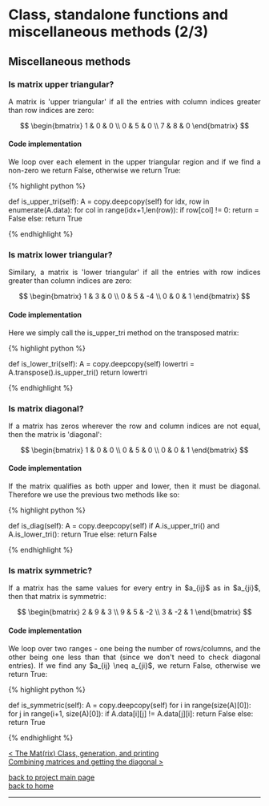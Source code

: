 # Class, standalone functions and miscellaneous methods (2/3)
## Miscellaneous methods 
### Is matrix upper triangular?
<div style="text-align: justify">
<p>A matrix is 'upper triangular' if all the entries with column indices greater
than row indices are zero:</p>

$$
  \begin{bmatrix}
  1 & 0 & 0 \\
  0 & 5 & 0 \\
  7 & 8 & 0
  \end{bmatrix}
$$

</div>

#### Code implementation
<div style="text-align: justify">
<p>We loop over each element in the upper triangular region and if we find a
non-zero we return False, otherwise we return True:</p>
</div>

{% highlight python %}

def is_upper_tri(self):
    A = copy.deepcopy(self)
    for idx, row in enumerate(A.data):
        for col in range(idx+1,len(row)):
            if row[col] != 0:
                return = False
    else:
        return True

{% endhighlight %}

### Is matrix lower triangular?
<div style="text-align: justify">
<p>Similary, a matrix is 'lower triangular' if all the entries with row
indices greater than column indices are zero:</p>

$$
  \begin{bmatrix}
  1 & 3 & 0 \\
  0 & 5 & -4 \\
  0 & 0 & 1 
  \end{bmatrix}
$$

</div>

#### Code implementation
<div style="text-align: justify">
<p>Here we simply call the is_upper_tri method on the transposed matrix:</p>
</div>

{% highlight python %}

def is_lower_tri(self):
    A = copy.deepcopy(self)
    lowertri = A.transpose().is_upper_tri()
    return lowertri

{% endhighlight %}

### Is matrix diagonal?
<div style="text-align: justify">
<p>If a matrix has zeros wherever the row and column indices are not equal,
then the matrix is 'diagonal':</p>

$$
  \begin{bmatrix}
  1 & 0 & 0 \\
  0 & 5 & 0 \\
  0 & 0 & 1
  \end{bmatrix}
$$

</div>

#### Code implementation
<div style="text-align: justify">
<p>If the matrix qualifies as both upper and lower, then it must be diagonal.
Therefore we use the previous two methods like so:</p>
</div>

{% highlight python %}

def is_diag(self):
    A = copy.deepcopy(self)
    if A.is_upper_tri() and A.is_lower_tri():
        return True
    else:
        return False

{% endhighlight %}

### Is matrix symmetric?
<div style="text-align: justify">
<p>If a matrix has the same values for every entry in $a_{ij}$ as in $a_{ji}$,
then that matrix is symmetric:</p>

$$
  \begin{bmatrix}
  2 & 9 & 3 \\
  9 & 5 & -2 \\
  3 & -2 & 1
  \end{bmatrix}
$$

</div>

#### Code implementation
<div style="text-align: justify">
<p>We loop over two ranges - one being the number of rows/columns, and the
other being one less than that (since we don't need to check diagonal entries).
If we find any $a_{ij} \neq a_{ji}$, we return False, otherwise we return
True:</p>
</div>

{% highlight python %}

def is_symmetric(self):
    A = copy.deepcopy(self)
    for i in range(size(A)[0]):
        for j in range(i+1, size(A)[0]):
            if A.data[i][j] != A.data[j][i]:
                return False
    else:
        return True

{% endhighlight %}

[< The Mat(rix) Class, generation, and printing](./class_and_standalone_functions_-_class_gen_print.md)\
[Combining matrices and getting the diagonal >](./class_and_standalone_functions_-_comb_diag.md)

[back to project main page](./numpy_from_scratch.md)\
[back to home](../index.md)

---
<script src="https://utteranc.es/client.js"
        repo="Matt-A-Bennett/Matt-A-Bennett.github.io"
        issue-term="https://matt-a-bennett.github.io/numpy_from_scratch/class_and_standalone_functions.html"
        theme="github-light"
        crossorigin="anonymous"
        async>
</script>

